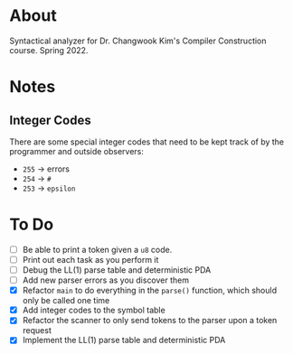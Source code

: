 # About

Syntactical analyzer for Dr. Changwook Kim's Compiler Construction course. Spring 2022.

# Notes
## Integer Codes
There are some special integer codes that need to be kept track of by the programmer and outside observers:
- `255` -> errors
- `254` -> `#`
- `253` -> `epsilon`

# To Do
- [ ] Be able to print a token given a `u8` code.
- [ ] Print out each task as you perform it
- [ ] Debug the LL(1) parse table and deterministic PDA
- [ ] Add new parser errors as you discover them
- [x] Refactor `main` to do everything in the `parse()` function, which should only be called one time
- [x] Add integer codes to the symbol table
- [x] Refactor the scanner to only send tokens to the parser upon a token request
- [x] Implement the LL(1) parse table and deterministic PDA
